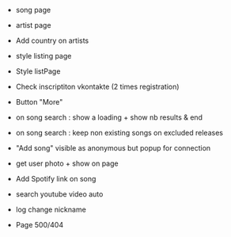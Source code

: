   - song page
  - artist page
  - Add country on artists

  - style listing page
  - Style listPage
  - Check inscriptiton vkontakte (2 times registration)
  - Button "More"
  - on song search : show a loading + show nb results & end
  - on song search : keep non existing songs on excluded releases
  
  - "Add song" visible as anonymous but popup for connection
  - get user photo + show on page
  - Add Spotify link on song
  - search youtube video auto
  - log change nickname
  - Page 500/404
